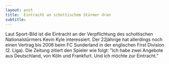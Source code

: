 ```yaml
---
layout: post
title:  Eintracht an schottischem Stürmer dran
subtitle:  
---
```


Laut Sport-Bild ist die Eintracht an der Verpflichtung des schottischen Nationalstürmers Kevin Kyle interessiert. Der 22jährige hat allerdings noch einen Vertrag bis 2006 beim FC Sunderland in der englischen First Division (2. Liga). Die Zeitung zitiert den Spieler wie folgt: "Ich habe zwei Angebote aus Deutschland, von Köln und Frankfurt. Und ich möchte zur Eintracht."


